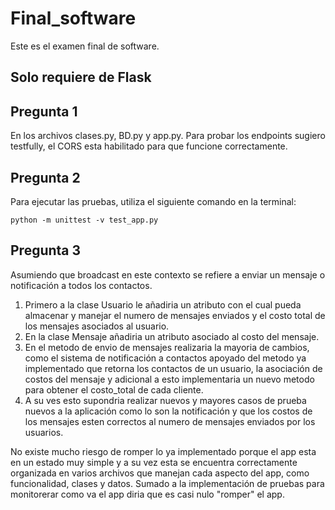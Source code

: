 # Final_software

Este es el examen final de software.

## Solo requiere de Flask

## Pregunta 1

En los archivos clases.py, BD.py y app.py.
Para probar los endpoints sugiero testfully, el CORS esta habilitado para que funcione correctamente.

## Pregunta 2

Para ejecutar las pruebas, utiliza el siguiente comando en la terminal: 
```
python -m unittest -v test_app.py
```

## Pregunta 3

Asumiendo que broadcast en este contexto se refiere a enviar un mensaje o notificación a todos los contactos.
1. Primero a la clase Usuario le añadiria un atributo con el cual pueda almacenar y manejar el numero de mensajes enviados y el costo total de los mensajes asociados al usuario.
2. En la clase Mensaje añadiria un atributo asociado al costo del mensaje.
3. En el metodo de envio de mensajes realizaria la mayoria de cambios, como el sistema de notificación a contactos apoyado del metodo ya implementado que retorna los contactos de un usuario, la asociación de costos del mensaje y adicional a esto implementaria un nuevo metodo para obtener el costo_total de cada cliente.
4. A su ves esto supondria realizar nuevos y mayores casos de prueba nuevos a la aplicación como lo son la notificación y que los costos de los mensajes esten correctos al numero de mensajes enviados por los usuarios.

No existe mucho riesgo de romper lo ya implementado porque el app esta en un estado muy simple y a su vez esta se encuentra correctamente organizada en varios archivos que manejan cada aspecto del app, como funcionalidad, clases y datos. Sumado a la implementación de pruebas para monitorerar como va el app diria que es casi nulo "romper" el app. 
